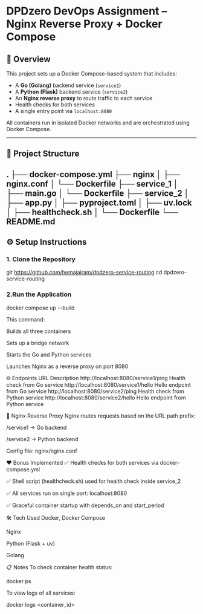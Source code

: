 # DPDzero DevOps Assignment – Nginx Reverse Proxy + Docker Compose

## 🚀 Overview

This project sets up a Docker Compose-based system that includes:

- A **Go (Golang)** backend service (`service1`)
- A **Python (Flask)** backend service (`service2`)
- An **Nginx reverse proxy** to route traffic to each service
- Health checks for both services
- A single entry point via `localhost:8080`

All containers run in isolated Docker networks and are orchestrated using Docker Compose.

---




## 📁 Project Structure

.
├── docker-compose.yml
├── nginx
│ ├── nginx.conf
│ └── Dockerfile
├── service_1
│ ├── main.go
│ └── Dockerfile
├── service_2
│ ├── app.py
│ ├── pyproject.toml
│ ├── uv.lock
│ ├── healthcheck.sh
│ └── Dockerfile
└── README.md
---




## ⚙️ Setup Instructions

### 1. Clone the Repository

git https://github.com/hemajairam/dpdzero-service-routing
cd dpdzero-service-routing



### 2.Run the Application

docker compose up --build



This command:

Builds all three containers

Sets up a bridge network

Starts the Go and Python services

Launches Nginx as a reverse proxy on port 8080



🌐 Endpoints
URL	Description
http://localhost:8080/service1/ping	Health check from Go service
http://localhost:8080/service1/hello	Hello endpoint from Go service
http://localhost:8080/service2/ping	Health check from Python service
http://localhost:8080/service2/hello	Hello endpoint from Python service



🔁 Nginx Reverse Proxy
Nginx routes requests based on the URL path prefix:

/service1 → Go backend

/service2 → Python backend

Config file: nginx/nginx.conf



❤️ Bonus Implemented
✅ Health checks for both services via docker-compose.yml

✅ Shell script (healthcheck.sh) used for health check inside service_2

✅ All services run on single port: localhost:8080

✅ Graceful container startup with depends_on and start_period



🛠️ Tech Used
Docker, Docker Compose

Nginx

Python (Flask + uv)

Golang

📋 Notes
To check container health status:

docker ps

To view logs of all services:

docker logs <container_id>
